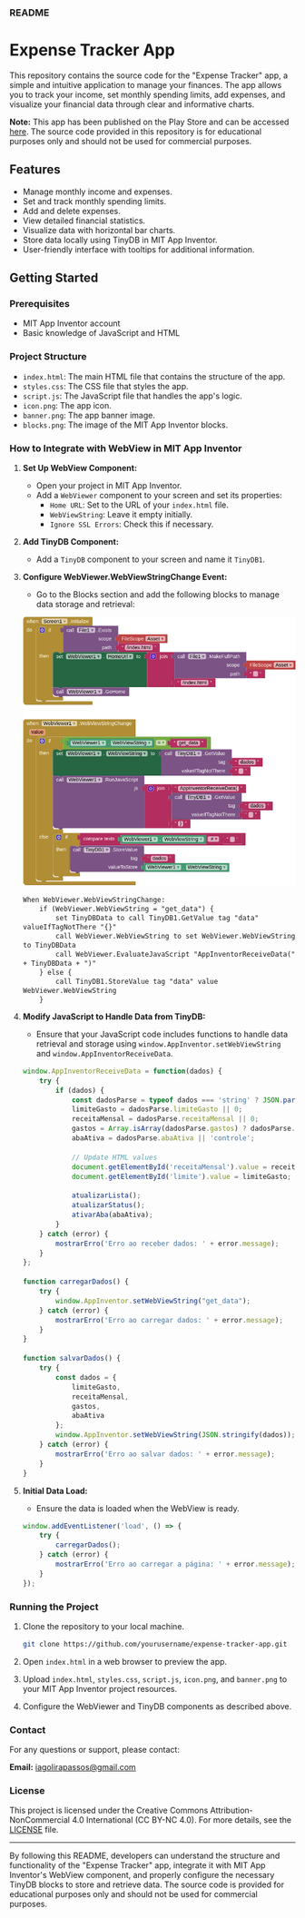 ### README

# Expense Tracker App

This repository contains the source code for the "Expense Tracker" app, a simple and intuitive application to manage your finances. The app allows you to track your income, set monthly spending limits, add expenses, and visualize your financial data through clear and informative charts.

**Note:** This app has been published on the Play Store and can be accessed [here](https://play.google.com/store/apps/details?id=appinventor.ai_iagolirapassos.Financas). The source code provided in this repository is for educational purposes only and should not be used for commercial purposes.

## Features

- Manage monthly income and expenses.
- Set and track monthly spending limits.
- Add and delete expenses.
- View detailed financial statistics.
- Visualize data with horizontal bar charts.
- Store data locally using TinyDB in MIT App Inventor.
- User-friendly interface with tooltips for additional information.

## Getting Started

### Prerequisites

- MIT App Inventor account
- Basic knowledge of JavaScript and HTML

### Project Structure

- `index.html`: The main HTML file that contains the structure of the app.
- `styles.css`: The CSS file that styles the app.
- `script.js`: The JavaScript file that handles the app's logic.
- `icon.png`: The app icon.
- `banner.png`: The app banner image.
- `blocks.png`: The image of the MIT App Inventor blocks.

### How to Integrate with WebView in MIT App Inventor

1. **Set Up WebView Component:**

   - Open your project in MIT App Inventor.
   - Add a `WebViewer` component to your screen and set its properties:
     - `Home URL`: Set to the URL of your `index.html` file.
     - `WebViewString`: Leave it empty initially.
     - `Ignore SSL Errors`: Check this if necessary.

2. **Add TinyDB Component:**

   - Add a `TinyDB` component to your screen and name it `TinyDB1`.

3. **Configure WebViewer.WebViewStringChange Event:**

   - Go to the Blocks section and add the following blocks to manage data storage and retrieval:

   ![MIT App Inventor Blocks](blocks.png)

   ```plaintext
   When WebViewer.WebViewStringChange:
       if (WebViewer.WebViewString = "get_data") {
           set TinyDBData to call TinyDB1.GetValue tag "data" valueIfTagNotThere "{}"
           call WebViewer.WebViewString to set WebViewer.WebViewString to TinyDBData
           call WebViewer.EvaluateJavaScript "AppInventorReceiveData(" + TinyDBData + ")"
       } else {
           call TinyDB1.StoreValue tag "data" value WebViewer.WebViewString
       }
   ```

4. **Modify JavaScript to Handle Data from TinyDB:**

   - Ensure that your JavaScript code includes functions to handle data retrieval and storage using `window.AppInventor.setWebViewString` and `window.AppInventorReceiveData`.

   ```javascript
   window.AppInventorReceiveData = function(dados) {
       try {
           if (dados) {
               const dadosParse = typeof dados === 'string' ? JSON.parse(dados) : dados;
               limiteGasto = dadosParse.limiteGasto || 0;
               receitaMensal = dadosParse.receitaMensal || 0;
               gastos = Array.isArray(dadosParse.gastos) ? dadosParse.gastos : [];
               abaAtiva = dadosParse.abaAtiva || 'controle';

               // Update HTML values
               document.getElementById('receitaMensal').value = receitaMensal;
               document.getElementById('limite').value = limiteGasto;

               atualizarLista();
               atualizarStatus();
               ativarAba(abaAtiva);
           }
       } catch (error) {
           mostrarErro('Erro ao receber dados: ' + error.message);
       }
   };

   function carregarDados() {
       try {
           window.AppInventor.setWebViewString("get_data");
       } catch (error) {
           mostrarErro('Erro ao carregar dados: ' + error.message);
       }
   }

   function salvarDados() {
       try {
           const dados = {
               limiteGasto,
               receitaMensal,
               gastos,
               abaAtiva
           };
           window.AppInventor.setWebViewString(JSON.stringify(dados));
       } catch (error) {
           mostrarErro('Erro ao salvar dados: ' + error.message);
       }
   }
   ```

5. **Initial Data Load:**

   - Ensure the data is loaded when the WebView is ready.

   ```javascript
   window.addEventListener('load', () => {
       try {
           carregarDados();
       } catch (error) {
           mostrarErro('Erro ao carregar a página: ' + error.message);
       }
   });
   ```

### Running the Project

1. Clone the repository to your local machine.

   ```bash
   git clone https://github.com/yourusername/expense-tracker-app.git
   ```

2. Open `index.html` in a web browser to preview the app.

3. Upload `index.html`, `styles.css`, `script.js`, `icon.png`, and `banner.png` to your MIT App Inventor project resources.

4. Configure the WebViewer and TinyDB components as described above.

### Contact

For any questions or support, please contact:

**Email:** [iagolirapassos@gmail.com](mailto:iagolirapassos@gmail.com)

### License

This project is licensed under the Creative Commons Attribution-NonCommercial 4.0 International (CC BY-NC 4.0). For more details, see the [LICENSE](LICENSE) file.

---

By following this README, developers can understand the structure and functionality of the "Expense Tracker" app, integrate it with MIT App Inventor's WebView component, and properly configure the necessary TinyDB blocks to store and retrieve data. The source code is provided for educational purposes only and should not be used for commercial purposes.